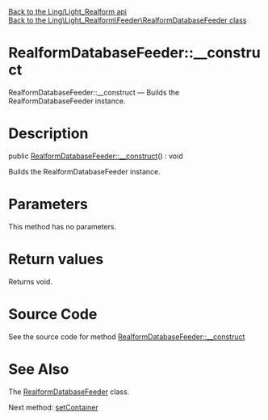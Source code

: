 [Back to the Ling/Light_Realform api](https://github.com/lingtalfi/Light_Realform/blob/master/doc/api/Ling/Light_Realform.md)<br>
[Back to the Ling\Light_Realform\Feeder\RealformDatabaseFeeder class](https://github.com/lingtalfi/Light_Realform/blob/master/doc/api/Ling/Light_Realform/Feeder/RealformDatabaseFeeder.md)


RealformDatabaseFeeder::__construct
================



RealformDatabaseFeeder::__construct — Builds the RealformDatabaseFeeder instance.




Description
================


public [RealformDatabaseFeeder::__construct](https://github.com/lingtalfi/Light_Realform/blob/master/doc/api/Ling/Light_Realform/Feeder/RealformDatabaseFeeder/__construct.md)() : void




Builds the RealformDatabaseFeeder instance.




Parameters
================

This method has no parameters.


Return values
================

Returns void.








Source Code
===========
See the source code for method [RealformDatabaseFeeder::__construct](https://github.com/lingtalfi/Light_Realform/blob/master/Feeder/RealformDatabaseFeeder.php#L41-L46)


See Also
================

The [RealformDatabaseFeeder](https://github.com/lingtalfi/Light_Realform/blob/master/doc/api/Ling/Light_Realform/Feeder/RealformDatabaseFeeder.md) class.

Next method: [setContainer](https://github.com/lingtalfi/Light_Realform/blob/master/doc/api/Ling/Light_Realform/Feeder/RealformDatabaseFeeder/setContainer.md)<br>

